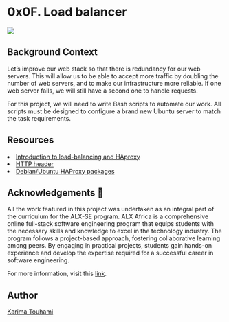 # 0x0F. Load balancer
<img src="https://s3.amazonaws.com/intranet-projects-files/holbertonschool-sysadmin_devops/275/qfdked8.png">

## Background Context
<p>Let’s improve our web stack so that there is redundancy for our web servers. This will allow us to be able to accept more traffic by doubling the number of web servers, and to make our infrastructure more reliable. If one web server fails, we will still have a second one to handle requests.</p>

<p>For this project, we will need to write Bash scripts to automate our work. All scripts must be designed to configure a brand new Ubuntu server to match the task requirements.</p>

## Resources
<li><a href="https://www.digitalocean.com/community/tutorials/an-introduction-to-haproxy-and-load-balancing-concepts">Introduction to load-balancing and HAproxy</a></li>
<li><a href="https://www.techopedia.com/definition/27178/http-header">HTTP header</a></li>
<li><a href="https://haproxy.debian.net">Debian/Ubuntu HAProxy packages</a></li>

## Acknowledgements 📎

<p>All the work featured in this project was undertaken as an integral part of the curriculum for the ALX-SE program. ALX Africa is a comprehensive online full-stack software engineering program that equips students with the necessary skills and knowledge to excel in the technology industry. The program follows a project-based approach, fostering collaborative learning among peers. By engaging in practical projects, students gain hands-on experience and develop the expertise required for a successful career in software engineering.</p>

For more information, visit this [link](https://www.alxafrica.com/).

## Author

[Karima Touhami](https://www.linkedin.com/in/karima-touhami-5b14b4268/)
